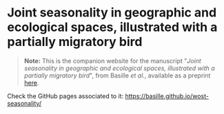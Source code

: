 # Joint seasonality in geographic and ecological spaces, illustrated with a partially migratory bird

> **Note:** This is the companion website for the manuscript "*Joint
> seasonality in geographic and ecological spaces, illustrated with a
> partially migratory bird*", from Basille *et al.*, available as a
> preprint [here](https://doi.org/c7d9).

Check the GitHub pages associated to it:
https://basille.github.io/wost-seasonality/
